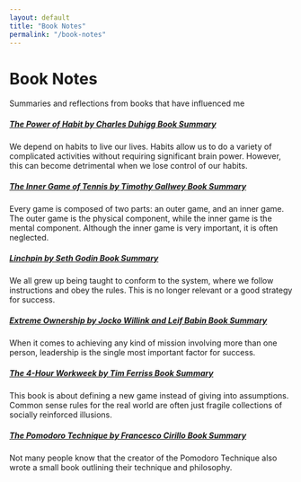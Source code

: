 ```yaml
---
layout: default
title: "Book Notes"
permalink: "/book-notes"
---
```


<div class="g-5 mb-5">
  <h1>Book Notes</h1>
  <p class="fs-5 col-md-8">Summaries and reflections from books that have influenced me</p>
</div>

<div class="g-5 mb-5">
  <div class="row g-5">
    <div class="col-md-6">
      <h5><a href="/book-notes/power-habit-charles-duhigg">The Power of Habit by Charles Duhigg Book Summary</a></h5>
      <p>We depend on habits to live our lives. Habits allow us to do a variety of complicated activities without requiring significant brain power. However, this can become detrimental when we lose control of our habits.</p>
    </div>
    <div class="col-md-6">
      <h5><a href="/book-notes/inner-game-tennis-timothy-gallwey">The Inner Game of Tennis by Timothy Gallwey Book Summary</a></h5>
      <p>Every game is composed of two parts: an outer game, and an inner game. The outer game is the physical component, while the inner game is the mental component. Although the inner game is very important, it is often neglected.</p>
    </div>
  </div>
</div>

<div class="g-5 mb-5">
  <div class="row g-5">
    <div class="col-md-6">
      <h5><a href="/book-notes/linchpin-seth-godin">Linchpin by Seth Godin Book Summary</a></h5>
      <p>We all grew up being taught to conform to the system, where we follow instructions and obey the rules. This is no longer relevant or a good strategy for success.</p>
    </div>
    <div class="col-md-6">
      <h5><a href="/book-notes/extreme-ownership-jocko-willink-leif-babin">Extreme Ownership by Jocko Willink and Leif Babin Book Summary</a></h5>
      <p>When it comes to achieving any kind of mission involving more than one person, leadership is the single most important factor for success.</p>
    </div>
  </div>
</div>

<div class="g-5 mb-5">
  <div class="row g-5">
    <div class="col-md-6">
      <h5><a href="/book-notes/4-hour-workweek-tim-ferriss">The 4-Hour Workweek by Tim Ferriss Book Summary</a></h5>
      <p>This book is about defining a new game instead of giving into assumptions. Common sense rules for the real world are often just fragile collections of socially reinforced illusions.</p>
    </div>
    <div class="col-md-6">
      <h5><a href="/book-notes/pomodoro-technique-francesco-cirillo">The Pomodoro Technique by Francesco Cirillo Book Summary</a></h5>
      <p>Not many people know that the creator of the Pomodoro Technique also wrote a small book outlining their technique and philosophy.</p>
    </div>
  </div>
</div>
